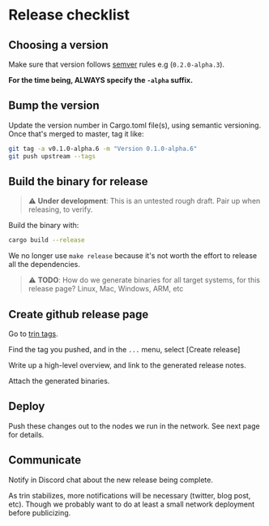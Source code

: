 # Release checklist

## Choosing a version

Make sure that version follows [semver](https://semver.org/) rules e.g (`0.2.0-alpha.3`).

**For the time being, ALWAYS specify the `-alpha` suffix.**

## Bump the version

Update the version number in Cargo.toml file(s), using semantic versioning.
Once that's merged to master, tag it like:

```sh
git tag -a v0.1.0-alpha.6 -m "Version 0.1.0-alpha.6"
git push upstream --tags
```

## Build the binary for release

> ⚠️  **Under development**: This is an untested rough draft. Pair up when
> releasing, to verify.

Build the binary with:

```sh
cargo build --release
```

We no longer use `make release` because it's not worth the effort to release all the dependencies.

> ⚠️  **TODO**: How do we generate binaries for all target systems, for this
> release page? Linux, Mac, Windows, ARM, etc

## Create github release page

Go to [trin tags](https://github.com/ethereum/trin/tags).

Find the tag you pushed, and in the `...` menu, select [Create release]

Write up a high-level overview, and link to the generated release notes.

Attach the generated binaries.

## Deploy

Push these changes out to the nodes we run in the network. See next page for details.

## Communicate

Notify in Discord chat about the new release being complete.

As trin stabilizes, more notifications will be necessary (twitter, blog post, etc). Though we probably want to do at least a small network deployment before publicizing.
